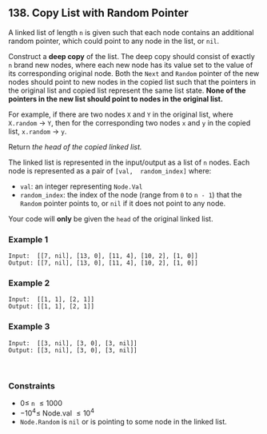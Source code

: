 ## 138. Copy List with Random Pointer

A linked list of length `n` is given such that each node contains an additional random pointer, which could point to any node in the list, or `nil`.

Construct a **deep copy** of the list. The deep copy should consist of exactly `n` brand new nodes, where each new node has its value set to the value of its corresponding original node. Both the `Next` and `Random` pointer of the new nodes should point to new nodes in the copied list such that the pointers in the original list and copied list represent the same list state. **None of the pointers in the new list should point to nodes in the original list.**

For example, if there are two nodes `X` and `Y` in the original list, where `X.random` $\to$ `Y`, then for the corresponding two nodes `x` and `y` in the copied list, `x.random` $\rightarrow$ `y`.

Return _the head of the copied linked list._

The linked list is represented in the input/output as a list of `n` nodes. Each node is represented as a pair of `[val,  random_index]` where:

- `val`: an integer representing `Node.Val`
- `random_index`: the index of the node (range from `0` to `n - 1`) that the `Random` pointer points to, or `nil` if it does not point to any node.

Your code will **only** be given the `head` of the original linked list.

### Example 1

```
Input:  [[7, nil], [13, 0], [11, 4], [10, 2], [1, 0]]
Output: [[7, nil], [13, 0], [11, 4], [10, 2], [1, 0]]
```

### Example 2

```
Input:  [[1, 1], [2, 1]]
Output: [[1, 1], [2, 1]]
```

### Example 3

```
Input:  [[3, nil], [3, 0], [3, nil]]
Output: [[3, nil], [3, 0], [3, nil]]
```

<br>

### Constraints

- $0 \leqslant$ `n` $\leqslant 1000$
- $-10^4 \leqslant$ Node.val $\leqslant 10^4$
- `Node.Random` is `nil` or is pointing to some node in the linked list.
